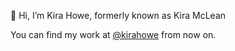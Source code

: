 👋 Hi, I’m Kira Howe, formerly known as Kira McLean

You can find my work at [@kirahowe](https://github.com/kirahowe/) from now on.
